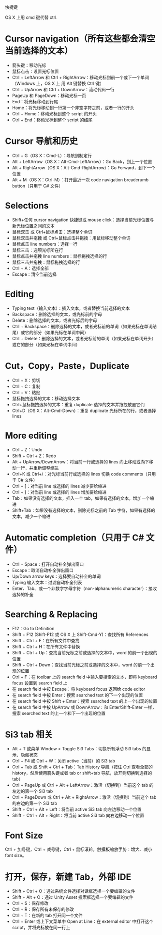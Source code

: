 快捷键

OS X 上用 cmd 键代替 ctrl.

# Cursor navigation（所有这些都会清空当前选择的文本）

- 箭头键：移动光标
- 鼠标点击：设置光标位置
- Ctrl + LeftArrow 和 Ctrl + RightArrow：移动光标到前一个或下一个单词（Windows 上，OS X 上 用 Alt 键替换 Ctrl 键）
- Ctrl + UpArrow 和 Ctrl + DownArrow：滚动代码一行
- PageUp 和 PageDown：移动光标一页
- End：将光标移动到行尾
- Home：将光标移动到一行第一个非空字符之前，或者一行的开头
- Ctrl + Home：移动光标到整个 script 的开头
- Ctrl + End：移动光标到整个 script 的结尾

# Cursor 导航和历史

- Ctrl + G（OS X：Cmd-L）：导航到制定行
- Alt + LeftArrow（OS X：Alt-Cmd-LeftArrow）：Go Back，到上一个位置
- Alt + RightArrow（OS X：Alt-Cmd-RightArrow）：Go Forward，到下一个位置
- Alt + M（OS X：Ctrl-M）：打开最近一次 code navigation breadcrumb button（只用于 C# 文件）

# Selections

- Shift+任何 cursor navigation 快捷键或 mouse click：选择当前光标位置与新光标位置之间的文本
- 鼠标双击 或 Ctrl+鼠标点击：选择整个单词
- 鼠标双击并拖拽 或 Ctrl+鼠标点击并拖拽：用鼠标移动整个单词
- 鼠标点击 line numbers：选择一行
- 鼠标三击：选项光标所在行
- 鼠标点击并拖拽 line numbers：鼠标拖拽选择的行
- 鼠标三击并拖拽：鼠标拖拽选择的行
- Ctrl + A：选择全部
- Escape：清空当前选择

# Editing

- Typing text（输入文本）：插入文本，或者替换当前选择的文本
- Backspace：删除选择的文本，或光标前的字母
- Delete：删除选择的文本，或者光标后的字母
- Ctrl + Backspace：删除选择的文本，或者光标前的单词（如果光标在单词结尾）或它的部分（如果光标在单词中间）
- Ctrl + Delete：删除选择的文本，或者光标前的单词（如果光标在单词开头）或它的部分（如果光标在单词中间）

# Cut，Copy，Paste，Duplicate

- Ctrl + X：剪切
- Ctrl + C：复制
- Ctrl + V：粘贴
- 鼠标拖拽选择的文本：移动选择文本
- Ctrl+鼠标拖拽选择的文本：重复 duplicate 选择的文本并拖拽放置它们
- Ctrl+D（OS X：Alt-Cmd-Down）：重复 duplicate 光标所在的行，或者选择 lines

# More editing

- Ctrl + Z：Undo
- Shift + Ctrl + Z：Redo
- Alt + UpArrow/DownArrow：将当前一行或选择的 lines 向上移动或向下移动一行，并重新调整缩进
- Ctrl+K 或 Ctrl+/：对光标当前行或选择的 lines 切换 code comments（只用于 C# 文件）
- Ctrl + [：对当前 line 或选择的 lines 减少要给缩进
- Ctrl + ]：对当前 line 或选择的 lines 增加要给缩进
- Tab：如果没有选择的文本，插入一个 tab，如果有选择的文本，增加一个缩进
- Shift+Tab：如果没有选择的文本，删除光标之前的 Tab 字符，如果有选择的文本，减少一个缩进

# Automatic completion（只用于 C# 文件）

- Ctrl + Space：打开自动补全弹出窗口
- Escape：取消自动补全弹出窗口
- Up/Down arrow keys：选择要自动补全的单词
- Typing 输入文本：过滤自动补全列表
- Enter、Tab、或一个非数字字母字符（non-alphanumeric character）：接收选择的补全

# Searching & Replacing

- F12：Go to Definition
- Shift + F12 (Shift-F12 或 OS X 上 Shift-Cmd-Y)：查找所有 References
- Shift + Ctrl + F：在所有文件中查找
- Shift + Ctrl + H：在所有文件中替换
- Shift + Ctrl + Up：查找当前光标之前或选择的文本中，word 的前一个出现的位置
- Shift + Ctrl + Down：查找当前光标之前或选择的文本中，word 的前一个出现的位置
- Ctrl + F：在 toolbar 上的 search field 中输入要搜索的文本，即将 keyboard focus 设置到 search field 上
- 在 search field 中按 Escape：将 keyboard focus 返回给 code editor
- 在 search field 中按 Enter：搜索 searched text 的下一个出现的位置
- 在 search field 中按 Shift + Enter：搜索 searched text 的上一个出现的位置
- 在 search field 中按 UpArrow 或 DownArrow：和 Enter/Shift-Enter 一样，搜索 searched text 的上一个和下一个出现的位置

# Si3 tab 相关

- Alt + T 或菜单 Window > Toggle Si3 Tabs：切换所有浮动 Si3 tabs 的显示、隐藏状态
- Ctrl + F4 或 Ctrl + W：关闭 active（当前）的 Si3 tab
- Ctrl + Tab 或 Shift + Ctrl + Tab：Tab History 导航（按住 Ctrl 查看全部的 history，然后使用箭头键或者 tab or shift+tab 导航，放开则切换到选择的 tab）
- Ctrl + PageUp 或 Ctrl + Alt + LeftArrow：激活（切换到）当前这个 tab 的左边的第一个 Si3 tab
- Ctrl + PageDown 或 Ctrl + Alt + RightArrow：激活（切换到）当前这个 tab 的右边的第一个 Si3 tab
- Shift + Ctrl + Alt + Left：将当前 active Si3 tab 向左边移动一个位置
- Shift + Ctrl + Alt + Right：将当前 active Si3 tab 向右边移动一个位置

# Font Size

Ctrl + 加号键，Ctrl + 减号键，Ctrl + 鼠标滚轮，触摸板缩放手势：增大、减小 font size。

# 打开，保存，新建 Tab，外部 IDE

- Shift + Ctrl + O：通过系统文件选择对话框选择一个要编辑的文件
- Shift + Alt + O：通过 Unity Asset 搜索框选择一个要编辑的文件
- Ctrl + S：保存修改
- Ctrl + R：保存所有未保存的修改
- Ctrl + T：在新的 tab 打开同一个文件
- Ctrl + Enter 或上下文菜单中 Open at Line：在 external editor 中打开这个 script，并将光标放在同一行上
